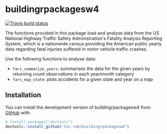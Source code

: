 
# buildingrpackagesw4

<!-- badges: start -->
[![Travis build status](https://travis-ci.com/tui-rob/buildingrpackagesw4.svg?branch=master)](https://travis-ci.com/tui-rob/buildingrpackagesw4)
<!-- badges: end -->


The functions provided in this package load and analyse data from the US National Highway Traffic Safety Administration's Fatality Analysis Reporting System, which is a nationwide census providing the American public yearly data regarding fatal injuries suffered in motor vehicle traffic crashes.

Use the following functions to analyse data:

-   `fars_summarize_years`: summarises the data for the given years by returning count observations in each year/month category
-   `fars_map_state`: plots accidents for a given state and year on a map

## Installation

You can install the development version of buildingrpackagesw4 from [GitHub](https://github.com/) with:

``` r
# install.packages("devtools")
devtools::install_github("tui-rob/buildingrpackagesw4")
```
